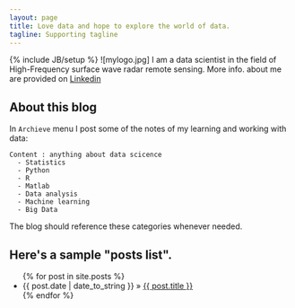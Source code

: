 ```yaml
---
layout: page
title: Love data and hope to explore the world of data.
tagline: Supporting tagline
---
```

{% include JB/setup %}
![mylogo.jpg]
I am a data scientist in the field of High-Frequency surface wave radar remote sensing. More info. about me are provided on [Linkedin](https://ca.linkedin.com/in/wei-may-wang-96364315)


## About this blog

In `Archieve` menu I post some of the notes of my learning and working with data:
    
    Content : anything about data scicence 
      - Statistics 
      - Python
      - R 
      - Matlab
      - Data analysis
      - Machine learning
      - Big Data

The blog should reference these categories whenever needed.
    
## Here's a sample "posts list".

<ul class="posts">
  {% for post in site.posts %}
    <li><span>{{ post.date | date_to_string }}</span> &raquo; <a href="{{ BASE_PATH }}{{ post.url }}">{{ post.title }}</a></li>
  {% endfor %}
</ul>




